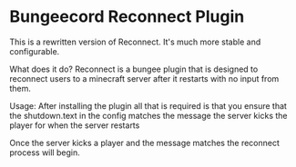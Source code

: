 Bungeecord Reconnect Plugin
===========================
This is a rewritten version of Reconnect.
It's much more stable and configurable.

What does it do?
Reconnect is a bungee plugin that is designed to reconnect users to a minecraft server after it restarts with no input from them.

Usage:
After installing the plugin all that is required is that you ensure that the shutdown.text in the config matches the message the server kicks the player for when the server restarts

Once the server kicks a player and the message matches the reconnect process will begin.
